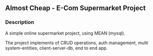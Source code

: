 ## Almost Cheap - E-Com Supermarket Project

### Description

A simple online supermarket project, using MEAN (mysql).

The project implements of CRUD operations, 
auth management, multi system-entities, client-server-db, end to end app.

